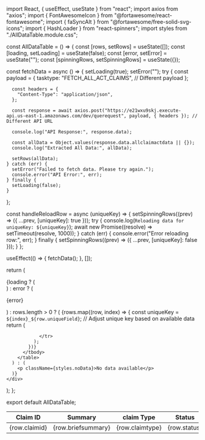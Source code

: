 
import React, { useEffect, useState } from "react";
import axios from "axios";
import { FontAwesomeIcon } from "@fortawesome/react-fontawesome";
import { faSyncAlt } from "@fortawesome/free-solid-svg-icons";
import { HashLoader } from "react-spinners";
import styles from "./AllDataTable.module.css";

const AllDataTable = () => {
  const [rows, setRows] = useState([]);
  const [loading, setLoading] = useState(false);
  const [error, setError] = useState("");
  const [spinningRows, setSpinningRows] = useState({});

  const fetchData = async () => {
    setLoading(true);
    setError("");
    try {
      const payload = {
        tasktype: "FETCH_ALL_ACT_CLAIMS", // Different payload
      };

      const headers = {
        "Content-Type": "application/json",
      };

      const response = await axios.post("https://e21wxu9skj.execute-api.us-east-1.amazonaws.com/dev/querequest", payload, { headers }); // Different API URL

      console.log("API Response:", response.data);

      const allData = Object.values(response.data.allclaimactdata || {});
      console.log("Extracted All Data:", allData);

      setRows(allData);
    } catch (err) {
      setError("Failed to fetch data. Please try again.");
      console.error("API Error:", err);
    } finally {
      setLoading(false);
    }
  };

  const handleReloadRow = async (uniqueKey) => {
    setSpinningRows((prev) => ({ ...prev, [uniqueKey]: true }));
    try {
      console.log(`Reloading data for uniqueKey: ${uniqueKey}`);
      await new Promise((resolve) => setTimeout(resolve, 1000));
    } catch (err) {
      console.error("Error reloading row:", err);
    } finally {
      setSpinningRows((prev) => ({ ...prev, [uniqueKey]: false }));
    }
  };

  useEffect(() => {
    fetchData();
  }, []);

  return (
    <div className={styles.tableContainer}>
      {loading ? (
        <div className={styles.spinnerContainer}>
          <HashLoader color="#0f5fdc" size={40} />
        </div>
      ) : error ? (
        <p className={styles.error}>{error}</p>
      ) : rows.length > 0 ? (
        <table className={styles.table}>
          <thead>
            <tr>
              <th>Claim ID</th>
              <th>Summary</th>
              <th width="12%">claim Type</th>
              <th>Status</th>
            </tr>
          </thead>
          <tbody>
            {rows.map((row, index) => {
              const uniqueKey = `${index}_${row.uniqueField}`; // Adjust unique key based on available data
              return (
                <tr key={uniqueKey}>
                  <td>{row.claimid}</td>
                  <td>{row.briefsummary}</td>
                  <td>{row.claimtype}</td>
                  <td>{row.status}</td>
                 
                </tr>
              );
            })}
          </tbody>
        </table>
      ) : (
        <p className={styles.noData}>No data available</p>
      )}
    </div>
  );
};

export default AllDataTable;
